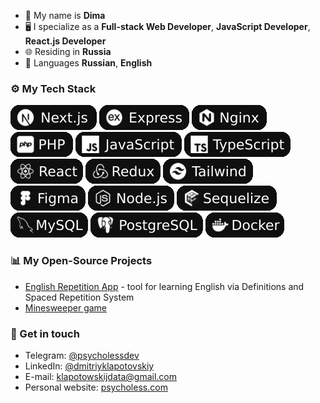 - 👤 My name is **Dima**
- 🖥️ I specialize as a **Full-stack Web Developer**, **JavaScript Developer**, **React.js Developer**
- 🌐 Residing in **Russia**
- 📗 Languages **Russian**, **English**

### ⚙️ My Tech Stack

![Next.js](./assets/badges/nextjs.svg)
![Express](./assets/badges/expressjs.svg)
![Nginx](./assets/badges/nginx.svg)
![PHP](./assets/badges/php.svg)
![JavaScript](./assets/badges/javascript.svg)
![TypeScript](./assets/badges/typescript.svg)
![React](./assets/badges/react.svg)
![Redux](./assets/badges/redux.svg)
![Tailwind](./assets/badges/tailwind.svg)
![Figma](./assets/badges/figma.svg)
![Node.js](./assets/badges/nodejs.svg)
![Sequelize](./assets/badges/sequelize.svg)
![MySQL](./assets/badges/mysql.svg)
![PostgreSQL](./assets/badges/postgresql.svg)
![Docker](./assets/badges/docker.svg)

### 📊 My Open-Source Projects

- [English Repetition App](https://github.com/psycholessdev/engleap) - tool for learning English via Definitions and Spaced Repetition System
- [Minesweeper game](https://github.com/mind-blowing-devs/mind-blowing-devs)

### 💬 Get in touch

- Telegram: [@psycholessdev](https://t.me/psycholessdev/)
- LinkedIn: [@dmitriyklapotovskiy](https://www.linkedin.com/in/dmitriyklapotovskiy/)
- E-mail: [klapotowskijdata@gmail.com](mailto:klapotowskijdata@gmail.com)
- Personal website: [psycholess.com](https://psycholess.com/)
